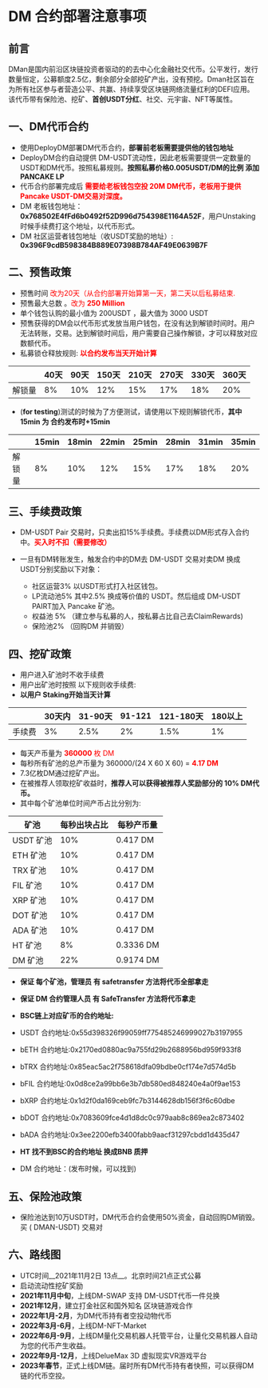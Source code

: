 
# DM 合约部署注意事项
## 前言
DMan是国内前沿区块链投资者驱动的的去中心化金融社交代币。公平发行，发行数量恒定，公募额度2.5亿，剩余部分全部挖矿产出，没有预挖。Dman社区旨在为所有社区参与者营造公平、共赢、持续享受区块链网络流量红利的DEFI应用。该代币带有保险池、挖矿、__首创USDT分红__、社交、元宇宙、NFT等属性。
## 一、DM代币合约
- 使用DeployDM部署DM代币合约，__部署前老板需要提供他的钱包地址__
- DeployDM合约自动提供 DM-USDT流动性，因此老板需要提供一定数量的USDT和DM代币。按照私募规则。__按照私募价格0.005USDT/DM的比例 添加PANCAKE LP__
- 代币合约部署完成后<font color=red> __需要给老板钱包空投 20M DM代币，老板用于提供Pancake USDT-DM交易对深度。__</font>
- DM 老板钱包地址：__0x768502E4fFd6b0492f52D996d754398E1164A52F__，用户Unstaking时候手续费打这个地址，以代币形式。
- DM 社区运营者钱包地址（收USDT奖励的地址）: __0x396F9cdB598384B889E07398B784AF49E0639B7F__

## 二、预售政策
- 预售时间 <font color=red> 改为20天（从合约部署开始算第一天，第二天以后私募结束. </font>
- 预售最大总数 。<font color=red>改为 __250 Million__</font>
- 单个钱包认购的最小值为 200USDT ，最大值为 3000 USDT
- 预售获得的DM会以代币形式发放当用户钱包，在没有达到解锁时间时。用户无法转账，交易。达到解锁时间后，用户需要自己操作解锁，才可以释放对应数额代币。
- 私募锁仓释放规则: <font color=red>__以合约发布当天开始计算__</font>

| | 40天|90天 | 150天 |210天|270天|330天|360天
| ----- | --------- | ----------- | ------- |--|-|-|-|
| 解锁量 | 8%|10%|12%|15% |17%|18%|20%|

- (__for testing__)测试的时候为了方便测试，请使用以下规则解锁代币，__其中15min 为 合约发布时+15min__

| | 15min|18min | 22min |25min|28min|31min|35min
| ----- | --------- | ----------- | ------- |--|-|-|-|
| 解锁量 | 8%|10%|12%|15% |17%|18%|20%|

## 三、手续费政策
- DM-USDT Pair 交易时，只卖出扣15%手续费。手续费以DM形式存入合约中。<font color=red>__买入时不扣（需要修改）__</font>

- 一旦有DM转账发生，触发合约中的DM去 DM-USDT 交易对卖DM 换成 USDT分别奖励以下对象：

  - 社区运营3% 以USDT形式打入社区钱包。
  - LP流动池5% 其中2.5% 换成等价值的 USDT。然后组成 DM-USDT PAIRT加入 Pancake 矿池。
  - 权益池 5% （建立参与私募的人，按私募占比自己去ClaimRewards)
  - 保险池2% （回购DM 并销毁）


## 四、挖矿政策

- 用户进入矿池时不收手续费
- 用户出矿池时按照 以下规则收手续费:
- __以用户 Staking开始当天计算__

| | 30天内| 31-90天 | 91-121 |121-180天|180以上|
| ----- | --------- | ----------- | ------- |--|-|
| 手续费 | 3%|2.5%|2%|1.5% |1%|

- 每天产币量为 <font color=red>**360000** 枚 DM</font>
- 每秒所有矿池的总产币量为 360000/(24 X 60 X 60) = <font color=red>**4.17 DM**</font>
-  7.3亿枚DM通过挖矿产出。
- 在被推荐人领取挖矿收益时，__推荐人可以获得被推荐人奖励部分的 10% DM代币。__
- 其中每个矿池单位时间产币占比分别为:

 |矿池 |每秒出块占比| 每秒产币量|
| ----- | --------- |-|
| USDT 矿池 | 10%|0.417 DM|
| ETH 矿池  | 10%|0.417 DM|
| TRX 矿池  | 10%|0.417 DM|
| FIL 矿池  | 10%|0.417 DM|
| XRP 矿池  | 10%|0.417 DM|
| DOT 矿池  | 10%|0.417 DM|
| ADA 矿池  | 10%|0.417 DM|
| HT 矿池  | 8%|0.3336 DM|
| DM 矿池  | 22%|0.9174 DM|

- __保证 每个矿池，管理员 有 safetransfer 方法将代币全部拿走__
- __保证 DM 合约管理人员 有 SafeTransfer 方法将代币拿走__

- __BSC链上对应矿币的合约地址:__
 - USDT 合约地址:0x55d398326f99059ff775485246999027b3197955
 - bETH 合约地址:0x2170ed0880ac9a755fd29b2688956bd959f933f8
 - bTRX 合约地址:0x85eac5ac2f758618dfa09bdbe0cf174e7d574d5b
 - bFIL 合约地址:0x0d8ce2a99bb6e3b7db580ed848240e4a0f9ae153
 - bXRP 合约地址:0x1d2f0da169ceb9fc7b3144628db156f3f6c60dbe
 - bDOT 合约地址:0x7083609fce4d1d8dc0c979aab8c869ea2c873402
 - bADA 合约地址:0x3ee2200efb3400fabb9aacf31297cbdd1d435d47
 - __HT 找不到BSC的合约地址 换成BNB 质押__
 - DM 合约地址：(发布时候，可以找到)

## 五、保险池政策
- 保险池达到10万USDT时，DM代币合约会使用50%资金，自动回购DM销毁。买 ( DMAN-USDT) 交易对

## 六、路线图
- UTC时间__2021年11月2日 13点__。北京时间21点正式公募
- 启动流动性挖矿奖励
- __2021年11月中旬__，上线DM-SWAP 支持 DM-USDT代币一件兑换
- __2021年12月__，建立打金社区和国外知名 区块链游戏合作
- __2022年1月-2月__，为DM代币持有者空投动物代币
- __2022年3月-6月__，上线DM-NFT-Market
- __2022年6月-9月__，上线DM量化交易机器人托管平台，让量化交易机器人自动为您的代币产生收益。
- __2022年9月-12月__，上线DelueMax 3D 虚拟现实VR游戏平台
- __2023年春节__，正式上线DM链。届时所有DM代币持有者快照，可以获得DM链的代币空投。